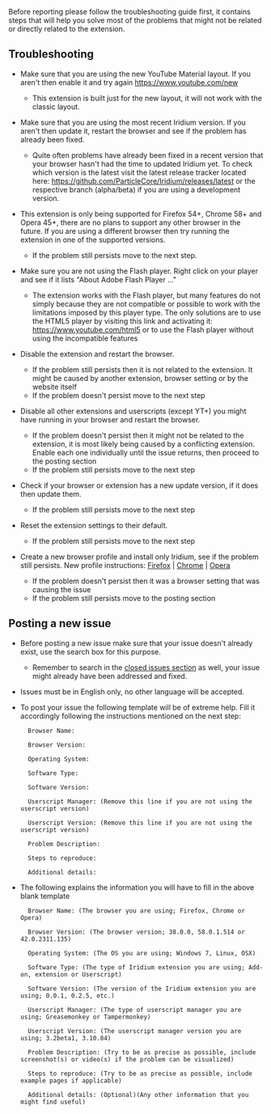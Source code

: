 Before reporting please follow the troubleshooting guide first, it contains steps that will help you solve most of the problems that might not be related or directly related to the extension.

## Troubleshooting

- Make sure that you are using the new YouTube Material layout. If you aren't then enable it and try again https://www.youtube.com/new

  - This extension is built just for the new layout, it will not work with the classic layout.

- Make sure that you are using the most recent Iridium version. If you aren't then update it, restart the browser and see if the problem has already been fixed.

  - Quite often problems have already been fixed in a recent version that your browser hasn't had the time to updated Iridium yet. To check which version is the latest visit the latest release tracker located here: https://github.com/ParticleCore/Iridium/releases/latest or the respective branch (alpha/beta) if you are using a development version.

- This extension is only being supported for Firefox 54+, Chrome 58+ and Opera 45+, there are no plans to support any other browser in the future. If you are using a different browser then try running the extension in one of the supported versions.

  - If the problem still persists move to the next step.

- Make sure you are not using the Flash player. Right click on your player and see if it lists "About Adobe Flash Player <Number>..."
  - The extension works with the Flash player, but many features do not simply because they are not compatible or possible to work with the limitations imposed by this player type. The only solutions are to use the HTML5 player by visiting this link and activating it: https://www.youtube.com/html5 or to use the Flash player without using the incompatible features

- Disable the extension and restart the browser.
  - If the problem still persists then it is not related to the extension. It might be caused by another extension, browser setting or by the website itself
  - If the problem doesn't persist move to the next step

- Disable all other extensions and userscripts (except YT+) you might have running in your browser and restart the browser.
  - If the problem doesn't persist then it might not be related to the extension, it is most likely being caused by a conflicting extension. Enable each one individually until the issue returns, then proceed to the posting section
  - If the problem still persists move to the next step

- Check if your browser or extension has a new update version, if it does then update them.
  - If the problem still persists move to the next step

- Reset the extension settings to their default.
  - If the problem still persists move to the next step

- Create a new browser profile and install only Iridium, see if the problem still persists. New profile instructions:  [Firefox](https://support.mozilla.org/en-US/kb/profile-manager-create-and-remove-firefox-profiles#w_starting-the-profile-manager) | [Chrome](https://web.archive.org/web/20160915221807/https://support.google.com/chrome/answer/142059) | [Opera](http://lmgtfy.com/?q=reset+opera+profile)
  - If the problem doesn't persist then it was a browser setting that was causing the issue
  - If the problem still persists move to the posting section

## Posting a new issue

- Before posting a new issue make sure that your issue doesn't already exist, use the search box for this purpose.
  - Remember to search in the [closed issues section](https://github.com/ParticleCore/Iridium/issues?q=is%3Aissue+is%3Aclosed) as well, your issue might already have been addressed and fixed.

- Issues must be in English only, no other language will be accepted.

- To post your issue the following template will be of extreme help. Fill it accordingly following the instructions mentioned on the next step:

        Browser Name: 

        Browser Version: 

        Operating System: 

        Software Type: 

        Software Version: 

        Userscript Manager: (Remove this line if you are not using the userscript version)

        Userscript Version: (Remove this line if you are not using the userscript version)

        Problem Description: 

        Steps to reproduce: 

        Additional details: 

- The following explains the information you will have to fill in the above blank template

        Browser Name: (The browser you are using; Firefox, Chrome or Opera)

        Browser Version: (The browser version; 38.0.0, 58.0.1.514 or 42.0.2311.135)

        Operating System: (The OS you are using; Windows 7, Linux, OSX)

        Software Type: (The type of Iridium extension you are using; Add-on, extension or Userscript)

        Software Version: (The version of the Iridium extension you are using; 0.0.1, 0.2.5, etc.)

        Userscript Manager: (The type of userscript manager you are using; Greasemonkey or Tampermonkey)

        Userscript Version: (The userscript manager version you are using; 3.2beta1, 3.10.84)

        Problem Description: (Try to be as precise as possible, include screenshot(s) or video(s) if the problem can be visualized)

        Steps to reproduce: (Try to be as precise as possible, include example pages if applicable)

        Additional details: (Optional)(Any other information that you might find useful)
